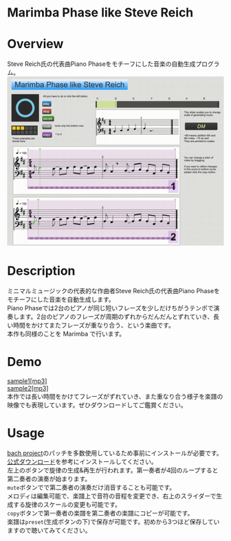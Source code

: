 # Marimba Phase like Steve Reich

# Overview
Steve Reich氏の代表曲Piano Phaseをモチーフにした音楽の自動生成プログラム。  
![](./media/screenshot.gif)  

# Description
ミニマルミュージックの代表的な作曲者Steve Reich氏の代表曲Piano Phaseをモチーフにした音楽を自動生成します。  
Piano Phaseでは2台のピアノが同じ短いフレーズを少しだけちがうテンポで演奏します。2台のピアノのフレーズが周期のずれからだんだんとずれていき、長い時間をかけてまたフレーズが重なり合う、という楽曲です。  
本作も同様のことを Marimba で行います。  

# Demo
[sample1[mp3]](http://kazunorisakai.com/music/demo1.mp3)  
[sample2[mp3]](http://kazunorisakai.com/music/demo2.mp3)  
本作では長い時間をかけてフレーズがずれていき、また重なり合う様子を楽譜の映像でも表現しています。ぜひダウンロードしてご鑑賞ください。

# Usage
[bach project](https://www.bachproject.net/)のパッチを多数使用しているため事前にインストールが必要です。  
[公式ダウンロード](https://www.bachproject.net/dl/)を参考にインストールしてください。  
左上のボタンで旋律の生成&再生が行われます。第一奏者が4回のループすると第二奏者の演奏が始まります。  
`mute`ボタンでで第二奏者の演奏だけ消音することも可能です。  
メロディは編集可能で、楽譜上で音符の音程を変更でき、右上のスライダーで生成する旋律のスケールの変更も可能です。  
`copy`ボタンで第一奏者の楽譜を第二奏者の楽譜にコピーが可能です。  
楽譜は`preset`(生成ボタンの下)で保存が可能です。初めから3つほど保存していますので聴いてみてください。  
